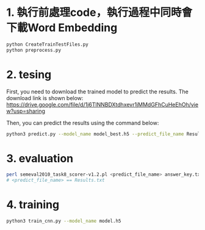 # 1. 執行前處理code，執行過程中同時會下載Word Embedding
```Bash
python CreateTrainTestFiles.py
python preprocess.py
```
# 2. tesing
First, you need to download the trained model to predict the results. The download link is shown below:<br> 
https://drive.google.com/file/d/1j6TlNNBDXtdhxevr1jMMdGFhCuHeEhOh/view?usp=sharing

Then, you can predict the results using the command below:
```Bash
python3 predict.py --model_name model_best.h5 --predict_file_name Results.txt
```
# 3. evaluation
```Bash
perl semeval2010_task8_scorer-v1.2.pl <predict_file_name> answer_key.txt
# <predict_file_name> == Results.txt
```
# 4. training
```Bash
python3 train_cnn.py --model_name model.h5
```
